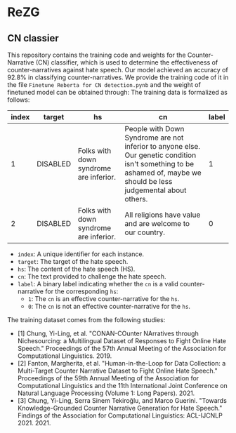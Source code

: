 # ReZG

##  CN classier 
This repository contains the training code and weights for the Counter-Narrative (CN) classifier, which is used to determine the effectiveness of counter-narratives against hate speech. 
Our model achieved an accuracy of 92.8% in classifying counter-narratives.
We provide the training code of it in the file ```Finetune Reberta for CN detection.pynb``` and the weight of finetuned model can be obtained through:
The training data is formalized as follows:


| index | target    | hs                                      | cn                                         | label |
|-------|-----------|-----------------------------------------|--------------------------------------------|-------|
| 1     | DISABLED | Folks with down syndrome are inferior.  | People with Down Syndrome are not inferior to anyone else.  Our genetic condition isn't something to be ashamed of, maybe we should be less judgemental about others. | 1     |
| 2     | DISABLED      | Folks with down syndrome are inferior. | All religions have value and are welcome to our country. | 0  |


- `index`: A unique identifier for each instance.
- `target`: The target of the hate speech.
- `hs`: The content of the hate speech (HS).
- `cn`: The text provided to challenge the hate speech.
- `label`: A binary label indicating whether the `cn` is a valid counter-narrative for the corresponding `hs`:
  - `1`: The `cn` is an effective counter-narrative for the `hs`.
  - `0`: The `cn` is not an effective counter-narrative for the `hs`.



The training dataset comes from the following studies:

- [1] Chung, Yi-Ling, et al. "CONAN-COunter NArratives through Nichesourcing: a Multilingual Dataset of Responses to Fight Online Hate Speech." Proceedings of the 57th Annual Meeting of the Association for Computational Linguistics. 2019.
- [2] Fanton, Margherita, et al. "Human-in-the-Loop for Data Collection: a Multi-Target Counter Narrative Dataset to Fight Online Hate Speech." Proceedings of the 59th Annual Meeting of the Association for Computational Linguistics and the 11th International Joint Conference on Natural Language Processing (Volume 1: Long Papers). 2021.
- [3] Chung, Yi-Ling, Serra Sinem Tekiroğlu, and Marco Guerini. "Towards Knowledge-Grounded Counter Narrative Generation for Hate Speech." Findings of the Association for Computational Linguistics: ACL-IJCNLP 2021. 2021.
